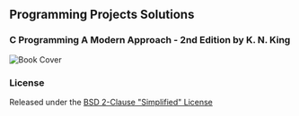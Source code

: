 
## Programming Projects Solutions

### C Programming A Modern Approach - 2nd Edition by K. N. King

![Book Cover](https://gitlab.com/gdonald/cpama/raw/master/cover.jpg)

### License

Released under the [BSD 2-Clause "Simplified" License](https://opensource.org/licenses/BSD-2-Clause)
